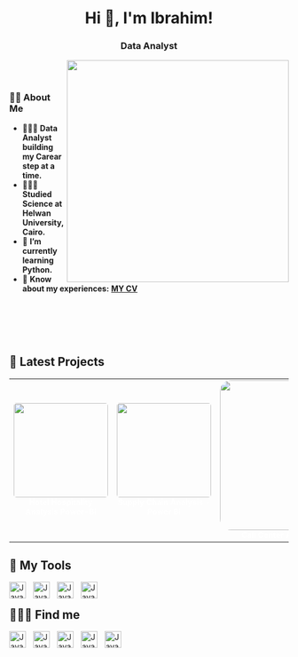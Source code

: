 <h1 align="center">Hi 👋, I'm Ibrahim!</h1>
<h3 align="center">Data Analyst</h3>

<img align="right" width='400' src="https://media1.giphy.com/media/qgQUggAC3Pfv687qPC/giphy.gif" />
&nbsp;
<br><br>
<h3 align="left">👩‍💻  About Me</h3>

<!--<div align="center">  
  
# 👋 Hi, I'm Ibrahim!
</div>

<p align="center"><img src="https://media1.giphy.com/media/qgQUggAC3Pfv687qPC/giphy.gif" width="300"/></p> -->

- 👩🏻‍💻 **Data Analyst building my Carear step at a time.**<br/>
- 👩🏻‍🎓 **Studied Science at Helwan University, Cairo.**<br/>
- 🌱 **I’m currently learning Python.**<br/>
- 📄 **Know about my experiences:** [**MY CV**](https://drive.google.com/file/d/1R2INU4VLnVdR_0DloDx-buTLLFXCXRCn/view?usp=drive_link)

<br><br><br><br>


## 🚀 Latest Projects  

<table border="0" cellspacing="0" cellpadding="0" style="border-collapse: collapse; border: 0;">
  <tr>  
    <td align="center" style="border: 0;"> <!-- Project 1 -->
      <a href="https://github.com/ibrahim-saiied/Hotel-Hospitality-Analysis_Power-Bi" style="text-decoration: none;">
        <img src="https://github.com/user-attachments/assets/b8cbeeef-942f-4db5-b781-a95d160fa329" width="170px" style="border-radius: 5px;" align="bottom" />
      </a>
      <br>
      <strong style="color: white; font-size: 14px;">Hotel Hospitality Analysis Power-Bi</strong>
    </td>
    <td align="center" style="border: 0;"> <!-- Project 2 -->
      <a href="https://github.com/ibrahim-saiied/Supply-Chain-Analysis_Power-Bi" style="text-decoration: none;">
        <img src="https://github.com/user-attachments/assets/65303d11-0c9e-4093-8c22-fa4582861c7b" width="170px" style="border-radius: 5px;" align="bottom" />
      </a>
      <br>
      <strong style="color: white; font-size: 14px;">Supply Chain Analysis - Power Bi</strong>
    </td>
     <td align="center" style="border: 0;"> <!-- Project 3 -->
      <a href="https://github.com/ibrahim-saiied/Call-Center-Analysis_Excel" style="text-decoration: none;">
        <img src="https://github.com/user-attachments/assets/d5afe4e2-8474-417b-9873-0321c6e6aa9e" width="270px" style="border-radius: 20px;" align="bottom" />
      </a>
      <br>
      <strong style="color: white; font-size: 14px;">Call Center Analysis - Excel</strong>
    </td>
    <!--<td align="center" style="border: 0;"> <!-- Project 2 
      <a href="https://github.com/ibrahim-saiied/Hotel-Hospitality-Analysis_Power-Bi" style="text-decoration: none;">
        <img src="https://github.com/user-attachments/assets/b8cbeeef-942f-4db5-b781-a95d160fa329" width="170px" style="border-radius: 5px;" />
      </a>
      <br>
      <strong style="color: white; font-size: 14px;">Hotel Hospitality Analysis Power-Bi</strong>
    </td>
  </tr>
  <tr>
    <td align="center" style="border: 0;">
      <a href="https://github.com/ibrahim-saiied/Hotel-Hospitality-Analysis_Power-Bi" style="text-decoration: none;">
        <img src="https://github.com/user-attachments/assets/b8cbeeef-942f-4db5-b781-a95d160fa329" width="170px" style="border-radius: 5px;" />
      </a>
      <br>
      <strong style="color: white; font-size: 14px;">Hotel Hospitality Analysis Power-Bi</strong>
    </td>
    <td align="center" style="border: 0;">
      <a href="https://github.com/ibrahim-saiied/Hotel-Hospitality-Analysis_Power-Bi" style="text-decoration: none;">
        <img src="https://github.com/user-attachments/assets/b8cbeeef-942f-4db5-b781-a95d160fa329" width="170px" style="border-radius: 5px;" />
      </a>
      <br>
      <strong style="color: white; font-size: 14px;">Hotel Hospitality Analysis Power-Bi</strong>
    </td>
    <td align="center" style="border: 0;">
      <a href="https://github.com/ibrahim-saiied/Hotel-Hospitality-Analysis_Power-Bi" style="text-decoration: none;">
        <img src="https://github.com/user-attachments/assets/b8cbeeef-942f-4db5-b781-a95d160fa329" width="170px" style="border-radius: 5px;" />
      </a>
      <br>
      <strong style="color: white; font-size: 14px;">Hotel Hospitality Analysis Power-Bi</strong>
    </td>-->
  </tr>
</table>



## 🧰 My Tools

<img align="left" alt="Java" width="30px" style="padding-right:10px;" src="https://github.com/user-attachments/assets/07c5b637-bb8a-4184-86b7-285f8dcf43f9"/>

<img align="left" alt="Java" width="30px" style="padding-right:10px;" src="https://github.com/user-attachments/assets/2dfbdac4-188f-48da-872d-a80cc9a78203"/>

<img align="left" alt="Java" width="30px" style="padding-right:10px;" src="https://github.com/user-attachments/assets/85edc334-ad3e-432b-b3ce-06dd1cf8e822"/>

<img align="left" alt="Java" width="30px" style="padding-right:10px;" src="https://github.com/user-attachments/assets/a57dc43b-7c4f-48f4-8387-d90907853771"/><br/>


## 🙋🏻‍♂️ Find me

<a href="https://www.linkedin.com/in/ibrahim-saiied-data-analyst"><img align="left" alt="Java" width="30px"  style="padding-right:10px;" src="https://skillicons.dev/icons?i=linkedin" alt="LinkedIn Badge"></a>

<a href="https://www.novypro.com/profile_about/ibrahim-saiied-1">
<img align="left" alt="Java" width="30px" style="padding-right:10px;" src="https://github.com/user-attachments/assets/b5942625-e9f8-4c28-83ae-1b5899d0db9b"></a>

<a href="https://wa.me/201144366104">
<img align="left" alt="Java" width="30px" style="padding-right:10px;" src="https://github.com/user-attachments/assets/fbd10386-41fb-4578-8cc1-084f4e659e03"></a>

<a href="https://www.facebook.com/ibrahem.saiied">
<img align="left" alt="Java" width="30px" style="padding-right:10px;" src="https://github.com/user-attachments/assets/9275989b-5132-42ea-9064-c5baeed30bfa"></a>

<a href="https://www.instagram.com/ibrahiimz7/">
<img align="left" alt="Java" width="30px" style="padding-right:10px;" src="https://github.com/user-attachments/assets/424eea53-d2f8-41ca-8773-421f6b1e0e1c"></a>


